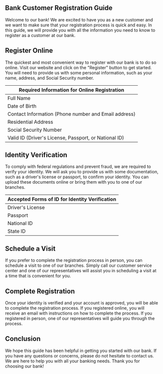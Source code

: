 ## Bank Customer Registration Guide
Welcome to our bank! We are excited to have you as a new customer and we want to make sure that your registration process is quick and easy. In this guide, we will provide you with all the information you need to know to register as a customer at our bank.

## Register Online
The quickest and most convenient way to register with our bank is to do so online. Visit our website and click on the "Register" button to get started. You will need to provide us with some personal information, such as your name, address, and Social Security number.

| Required Information for Online Registration          |
|-------------------------------------------------------|
| Full Name                                             |
| Date of Birth                                         |
| Contact Information (Phone number and Email address)  |
| Residential Address                                   |                               |
| Social Security Number                                |
| Valid ID (Driver's License, Passport, or National ID) |

## Identity Verification
To comply with federal regulations and prevent fraud, we are required to verify your identity. We will ask you to provide us with some documentation, such as a driver's license or passport, to confirm your identity. You can upload these documents online or bring them with you to one of our branches.

| Accepted Forms of ID for Identity Verification |
|------------------------------------------------|
| Driver's License                               |
| Passport                                       |
| National ID                                    |
| State ID                                       |


## Schedule a Visit
If you prefer to complete the registration process in person, you can schedule a visit to one of our branches. Simply call our customer service center and one of our representatives will assist you in scheduling a visit at a time that is convenient for you.

## Complete Registration
Once your identity is verified and your account is approved, you will be able to complete the registration process. If you registered online, you will receive an email with instructions on how to complete the process. If you registered in person, one of our representatives will guide you through the process.

## Conclusion
We hope this guide has been helpful in getting you started with our bank. If you have any questions or concerns, please do not hesitate to contact us. We are here to help you with all your banking needs. Thank you for choosing our bank!